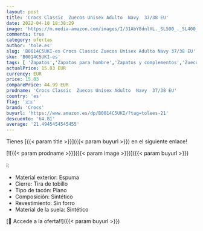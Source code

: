```yaml
---
layout: post
title: 'Crocs Classic  Zuecos Unisex Adulto  Navy  37/38 EU'
date: 2022-04-10 18:38:29
image: 'https://m.media-amazon.com/images/I/31AbY8dnlXL._SL500_._SL400_.jpg'
comments: true
category: ofertas
author: 'tole.es'
slug: 'B0014C5UKI-es Crocs Classic Zuecos Unisex Adulto Navy 37/38 EU'
sku: 'B0014C5UKI-es'
tags: [ 'Zapatos','Zapatos para hombre','Zapatos y complementos','Zuecos y mules para hombre','crocs','zuecos', ]
actualPrice: 15.83 EUR
currency: EUR
price: 15.83
comparePrice: 44.99 EUR
prodname: 'Crocs Classic  Zuecos Unisex Adulto  Navy  37/38 EU'
country: 'es'
flag: '🇪🇸'
brand: 'Crocs'
buyurl: 'https://www.amazon.es/dp/B0014C5UKI/?tag=tolees-21'
descuento: '64.81'
average: '21.4945454545455'
---
```


Tienes [{{< param title >}}]({{< param buyurl >}}) en el siguiente enlace!

[![{{< param prodname >}}]({{< param image >}})]({{< param buyurl >}})

ℹ️:

- Material exterior: Espuma
- Cierre: Tira de tobillo
- Tipo de tacón: Plano
- Composición: Sintético
- Revestimiento: Sin forro
- Material de la suela: Sintético

[🛒 Accede a la oferta!!]({{< param buyurl >}})
